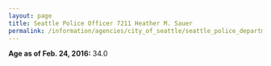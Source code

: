 ```yaml
---
layout: page
title: Seattle Police Officer 7211 Heather M. Sauer
permalink: /information/agencies/city_of_seattle/seattle_police_department/copbook/7211/
---
```


**Age as of Feb. 24, 2016:** 34.0

